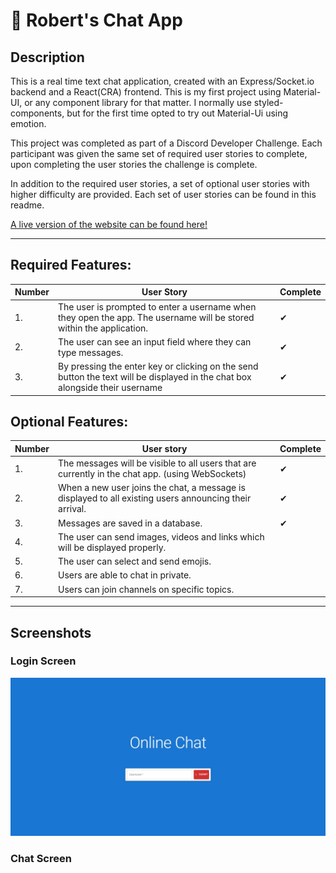 # 📮 Robert's Chat App 

## Description
This is a real time text chat application, created with an Express/Socket.io backend and a React(CRA) frontend. This is my first project using Material-UI, or any component library for that matter. I normally use styled-components, but for the first time opted to try out Material-Ui using emotion. 

This project was completed as part of a Discord Developer Challenge. Each participant was given the same set of required user stories to complete, upon completing the user stories the challenge is complete. 

In addition to the required user stories, a set of optional user stories with higher difficulty are provided. Each set of user stories can be found in this readme.

[A live version of the website can be found here!](https://roberts-chatting.web.app/)

<hr>

##  Required Features:

|Number| User Story                                                                                                                   |Complete|
|----  |------------------------------------------------------------------------------------------------------------------------------|--------|
| 1.   | The user is prompted to enter a username when they open the app. The username will be stored within the application.         |	✔	   |
| 2.   | The user can see an input field where they can type messages.                                                                |	✔	   |
| 3.   | By pressing the enter key or clicking on the send button the text will be displayed in the chat box alongside their username |	✔	   |



## Optional Features: 

|Number|User story                                                                                            |Complete|
|----|--------------------------------------------------------------------------------------------------------|--------|
| 1. | The messages will be visible to all users that are currently in the chat app. (using WebSockets)       |	✔	   |
| 2. | When a new user joins the chat, a message is displayed to all existing users announcing their arrival. |	✔	   |
| 3. | Messages are saved in a database.                                                                      |	✔	   |
| 4. | The user can send images, videos and links which will be displayed properly.                           |	 	   |
| 5. | The user can select and send emojis.                                                                   |	 	   |
| 6. | Users are able to chat in private.                                                                     |	  	   |
| 7. | Users can join channels on specific topics.                                                            | 	   |

<hr>

## Screenshots

### Login Screen
![Login Screen](https://raw.githubusercontent.com/IAmRobertJeffrey/chat-app/main/images/loginScreen.JPG?raw=true)


### Chat Screen
